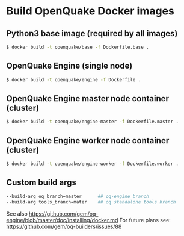 # Build OpenQuake Docker images #


## Python3 base image (required by all images)

```bash
$ docker build -t openquake/base -f Dockerfile.base .
```

## OpenQuake Engine (single node)

```bash
$ docker build -t openquake/engine -f Dockerfile .
```

## OpenQuake Engine master node container (cluster)

```bash
$ docker build -t openquake/engine-master -f Dockerfile.master .
```

## OpenQuake Engine worker node container (cluster)

```bash
$ docker build -t openquake/engine-worker -f Dockerfile.worker .
```

## Custom build args

```bash
--build-arg oq_branch=master      ## oq-engine branch
--build-arg tools_branch=mater    ## oq standalone tools branch
```

See also https://github.com/gem/oq-engine/blob/master/doc/installing/docker.md
For future plans see: https://github.com/gem/oq-builders/issues/88
